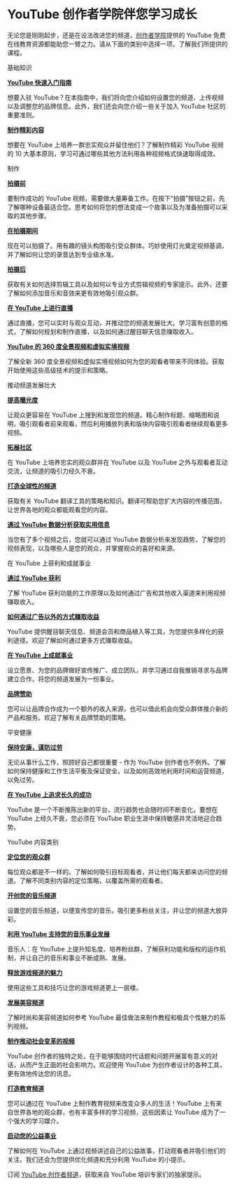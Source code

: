 # YouTube 创作者学院伴您学习成长

无论您是刚刚起步，还是在设法改进您的频道，[创作者学院](https://creatoracademy.youtube.com/page/education)提供的 YouTube 免费在线教育资源都能助您一臂之力。请从下面的类别中选择一项，了解我们所提供的课程。

基础知识

**[YouTube 快速入门指南](https://creatoracademy.youtube.com/page/course/bootcamp-foundations)**

想要入驻 YouTube？在本指南中，我们将向您介绍如何设置您的频道、上传视频以及调整您的品牌信息。此外，我们还会向您介绍一些关于加入 YouTube 社区的重要准则。

**[制作精彩内容](https://creatoracademy.youtube.com/page/course/great-content)**

想要在 YouTube 上培养一群忠实观众并留住他们？了解制作精彩 YouTube 视频的 10 大基本原则，学习可通过哪些其他方法利用各种视频格式快速取得成效。

制作

**[拍摄前](https://creatoracademy.youtube.com/page/course/production-planning)**

要制作成功的 YouTube 视频，需要做大量筹备工作。在按下“拍摄”按钮之前，先了解哪种设备最适合您。思考如何将您的想法变成一个故事以及为准备拍摄可以采取的其他步骤。

**[在拍摄期间](https://creatoracademy.youtube.com/page/course/camera-lighting)**

现在可以拍摄了。用有趣的镜头构图吸引受众群体。巧妙使用灯光奠定视频基调，并了解如何让您的录音达到专业级水准。

**[拍摄后](https://creatoracademy.youtube.com/page/course/post-production)**

获取有关如何选择剪辑工具以及如何以专业方式剪辑视频的专家提示。此外，还要了解如何添加音乐和音效来更有效地吸引观众群。

**[在 YouTube 上进行直播](https://creatoracademy.youtube.com/page/course/livestream)**

通过直播，您可以实时与观众互动，并推动您的频道发展壮大。学习富有创意的格式，了解如何规划和制作直播，以及如何通过醒目聊天信息赚取收入。

**[YouTube 的 360 度全景视频和虚拟实境视频](https://creatoracademy.youtube.com/page/course/360video)**

了解全新 360 度全景视频和虚拟实境视频如何为您的观看者带来不同体验。获取开始使用这些高级技术的提示和策略。

推动频道发展壮大

**[提高曝光度](https://creatoracademy.youtube.com/page/course/get-discovered)**

让观众更容易在 YouTube 上搜到和发现您的频道。精心制作标题、缩略图和说明，吸引观看者前来观看，然后利用播放列表和版块内容吸引观看者继续观看更多视频。

**[拓展社区](https://creatoracademy.youtube.com/page/course/fans)**

在 YouTube 上培养忠实的观众群并在 YouTube 以及 YouTube 之外与观看者互动交流，让频道的吸引力经久不衰。

**[打造全球性的频道](https://creatoracademy.youtube.com/page/course/global-channel)**

获取有关 YouTube 翻译工具的策略和知识。翻译可帮助您扩大内容的传播范围，让世界各地的观众都能观看您的内容。

**[通过 YouTube 数据分析获取实用信息](https://creatoracademy.youtube.com/page/course/analytics-series)**

当您有了多个视频之后，您就可以通过 YouTube 数据分析来发现趋势，了解您的视频表现，以及哪些人是您的观众，并掌握观众的喜好和来源。

在 YouTube 上获利和成就事业

**[通过 YouTube 获利](https://creatoracademy.youtube.com/page/course/earn-money)**

了解 YouTube 获利功能的工作原理以及如何通过广告和其他收入渠道来利用视频赚取收入。

**[如何通过广告以外的方式赚取收益](https://creatoracademy.youtube.com/page/course/monetization-options)**

YouTube 提供醒目聊天信息、频道会员和商品植入等工具，为您提供多样化的获利途径。欢迎了解如何通过更多方式赚取收益。

**[在 YouTube 上成就事业](https://creatoracademy.youtube.com/page/course/business-skills)**

设立愿景、为您的品牌做好宣传推广、成立团队，并学习通过自我推销寻求与品牌建立合作，将您的频道发展为一份事业。

**[品牌赞助](https://creatoracademy.youtube.com/page/course/brand-deals)**

您可以让品牌合作成为一个额外的收入来源，也可以借此机会向受众群体推介新的产品和服务。欢迎了解有关品牌赞助的策略。

平安健康

**[保持安康，谨防过劳](https://creatoracademy.youtube.com/page/course/well-being)**

无论从事什么工作，照顾好自己都很重要 - 作为 YouTube 创作者也不例外。了解如何保持健康和工作生活平衡及保证安全，以及如何高效地利用时间和运营频道，以免过劳。

**[在 YouTube 上追求长久的成功](https://creatoracademy.youtube.com/page/course/longevity)**

YouTube 是一个不断推陈出新的平台，流行趋势也会随时间不断变化。要想在 YouTube 上经久不衰，您必须在 YouTube 职业生涯中保持敏感并灵活地迎合趋势。

YouTube 内容类别

**[定位您的观众群](https://creatoracademy.youtube.com/page/course/strategies)**

每位观众都是不一样的。了解如何吸引目标观看者，并让他们每天都来访问您的频道。了解不同类别内容的定位策略，以覆盖所需的观看者。

**[开创您的音乐频道](https://creatoracademy.youtube.com/page/course/music-strategies)**

设置您的音乐频道，以便宣传您的音乐，吸引更多粉丝关注，并让您的频道大放异彩。

**[利用 YouTube 支持您的音乐事业发展](https://creatoracademy.youtube.com/page/course/artist)**

音乐人：在 YouTube 上提升知名度、培养粉丝群，了解获利功能和版权的运作机制，并让自己的音乐和事业不断成熟、发展。

**[释放游戏频道的魅力](https://creatoracademy.youtube.com/page/course/bootcamp-gaming)**

使用这些工具和技巧让您的游戏频道更上一层楼。

**[发展美容频道](https://creatoracademy.youtube.com/page/course/fashion-beauty-strategies)**

了解时尚和美容频道如何参考 YouTube 最佳做法来制作教程和极具个性魅力的系列视频。

**[制作推动社会变革的视频](https://creatoracademy.youtube.com/page/course/social-impact)**

YouTube 创作者的独特之处，在于能够围绕时代话题和问题开展富有意义的对话，从而产生正面的社会影响力。欢迎使用 YouTube 为创作者设计的各种工具，更有效地传达您的讯息。

**[打造教育频道](https://creatoracademy.youtube.com/page/course/educational-channel)**

您可以通过在 YouTube 上制作教育视频来改变众多人的生活！YouTube 上有来自世界各地的观众群，也有丰富多样的学习视频，这些因素让 YouTube 成为了一个强大的学习媒介。

**[启动您的公益事业](https://creatoracademy.youtube.com/page/course/nonprofits)**

了解如何在 YouTube 上通过视频讲述自己的公益故事，打动观看者并吸引他们的关注。我们还会为您提供优化频道和充分利用 YouTube 的小提示。

 

订阅 [YouTube 创作者频道](https://www.youtube.com/user/creatoracademy)，获取来自 YouTube 培训专家们的独家提示。